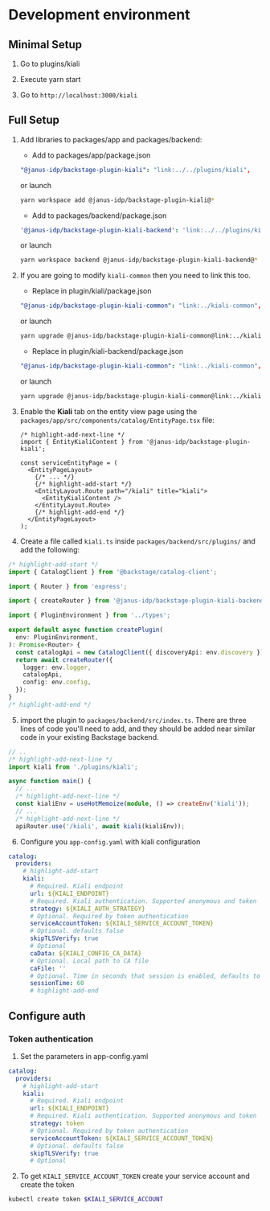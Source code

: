 # Development environment

## Minimal Setup

1. Go to plugins/kiali

2. Execute yarn start

3. Go to `http://localhost:3000/kiali`

## Full Setup

1. Add libraries to packages/app and packages/backend:

   - Add to packages/app/package.json

   ```yaml title="packages/app/package.json"
   "@janus-idp/backstage-plugin-kiali": "link:../../plugins/kiali",
   ```

   or launch

   ```bash
   yarn workspace add @janus-idp/backstage-plugin-kiali@*
   ```

   - Add to packages/backend/package.json

   ```yaml title="packages/backend/package.json"
   '@janus-idp/backstage-plugin-kiali-backend': 'link:../../plugins/kiali-backend'
   ```

   or launch

   ```bash
   yarn workspace backend @janus-idp/backstage-plugin-kiali-backend@*
   ```

2. If you are going to modify `kiali-common` then you need to link this too.

   - Replace in plugin/kiali/package.json

   ```yaml title="plugin/kiali/package.json"
   "@janus-idp/backstage-plugin-kiali-common": "link:../kiali-common",
   ```

   or launch

   ```bash
   yarn upgrade @janus-idp/backstage-plugin-kiali-common@link:../kiali-common
   ```

   - Replace in plugin/kiali-backend/package.json

   ```yaml title="plugin/kiali-backend/package.json"
   "@janus-idp/backstage-plugin-kiali-common": "link:../kiali-common",
   ```

   or launch

   ```bash
   yarn upgrade @janus-idp/backstage-plugin-kiali-common@link:../kiali-common
   ```

3. Enable the **Kiali** tab on the entity view page using the `packages/app/src/components/catalog/EntityPage.tsx` file:

   ```tsx title="packages/app/src/components/catalog/EntityPage.tsx"
   /* highlight-add-next-line */
   import { EntityKialiContent } from '@janus-idp/backstage-plugin-kiali';

   const serviceEntityPage = (
     <EntityPageLayout>
       {/* ... */}
       {/* highlight-add-start */}
       <EntityLayout.Route path="/kiali" title="kiali">
         <EntityKialiContent />
       </EntityLayout.Route>
       {/* highlight-add-end */}
     </EntityPageLayout>
   );
   ```

4. Create a file called `kiali.ts` inside `packages/backend/src/plugins/` and add the following:

```ts
/* highlight-add-start */
import { CatalogClient } from '@backstage/catalog-client';

import { Router } from 'express';

import { createRouter } from '@janus-idp/backstage-plugin-kiali-backend';

import { PluginEnvironment } from '../types';

export default async function createPlugin(
  env: PluginEnvironment,
): Promise<Router> {
  const catalogApi = new CatalogClient({ discoveryApi: env.discovery });
  return await createRouter({
    logger: env.logger,
    catalogApi,
    config: env.config,
  });
}
/* highlight-add-end */
```

5. import the plugin to `packages/backend/src/index.ts`. There are three lines of code you'll need to add, and they should be added near similar code in your existing Backstage backend.

```typescript title="packages/backend/src/index.ts"
// ..
/* highlight-add-next-line */
import kiali from './plugins/kiali';

async function main() {
  // ...
  /* highlight-add-next-line */
  const kialiEnv = useHotMemoize(module, () => createEnv('kiali'));
  // ...
  /* highlight-add-next-line */
  apiRouter.use('/kiali', await kiali(kialiEnv));
```

6. Configure you `app-config.yaml` with kiali configuration

```yaml
catalog:
  providers:
    # highlight-add-start
    kiali:
      # Required. Kiali endpoint
      url: ${KIALI_ENDPOINT}
      # Required. Kiali authentication. Supported anonymous and token
      strategy: ${KIALI_AUTH_STRATEGY}
      # Optional. Required by token authentication
      serviceAccountToken: ${KIALI_SERVICE_ACCOUNT_TOKEN}
      # Optional. defaults false
      skipTLSVerify: true
      # Optional
      caData: ${KIALI_CONFIG_CA_DATA}
      # Optional. Local path to CA file
      caFile: ''
      # Optional. Time in seconds that session is enabled, defaults to 1 minute.
      sessionTime: 60
      # highlight-add-end
```

## Configure auth

### Token authentication

1. Set the parameters in app-config.yaml

```yaml
catalog:
  providers:
    # highlight-add-start
    kiali:
      # Required. Kiali endpoint
      url: ${KIALI_ENDPOINT}
      # Required. Kiali authentication. Supported anonymous and token
      strategy: token
      # Optional. Required by token authentication
      serviceAccountToken: ${KIALI_SERVICE_ACCOUNT_TOKEN}
      # Optional. defaults false
      skipTLSVerify: true
      # Optional
```

2. To get `KIALI_SERVICE_ACCOUNT_TOKEN` create your service account and create the token

```bash
kubectl create token $KIALI_SERVICE_ACCOUNT
```
